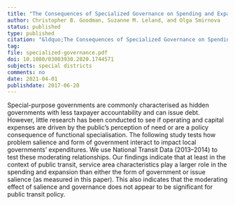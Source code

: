 ```yaml
---
title: "The Consequences of Specialized Governance on Spending and Expansion of Public Transit"
author: Christopher B. Goodman, Suzanne M. Leland, and Olga Smirnova
status: published
type: published
citation: "&ldquo;The Consequences of Specialized Governance on Spending and Expansion of Public Transit.&rdquo; <em>Local Government Studies</em> 47 (2): 296-311."
tag:
file: specialized-governance.pdf
doi: 10.1080/03003930.2020.1744571
subjects: special districts
comments: no
date: 2021-04-01
publishdate: 2017-06-20
---
```


Special-purpose governments are commonly characterised as hidden governments with less taxpayer accountability and can issue debt. However, little research has been conducted to see if operating and capital expenses are driven by the public’s perception of need or are a policy consequence of functional specialisation. The following study tests how problem salience and form of government interact to impact local governments’ expenditures. We use National Transit Data (2013–2014) to test these moderating relationships. Our findings indicate that at least in the context of public transit, service area characteristics play a larger role in the spending and expansion than either the form of government or issue salience (as measured in this paper). This also indicates that the moderating effect of salience and governance does not appear to be significant for public transit policy. 
